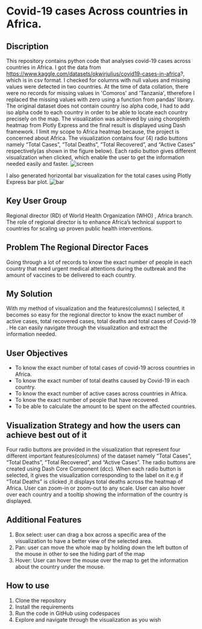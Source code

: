  # **Covid-19 cases Across countries in Africa.**

## **Discription**

This repository contains python code that analyses covid-19 cases across countries in Africa. I got the data from https://www.kaggle.com/datasets/okwirjulius/covid19-cases-in-africa?, which is in csv format. I checked for columns with null values and missing values were detected in two countries.  At the time of data collation, there were no records for missing values in 'Comoros' and 'Tanzania', ttherefore I replaced the missing values with zero using a function from pandas’ library. The original dataset does not contain country iso alpha code, I had to add iso alpha code to each country in order to be able to locate each country precisely on the map. The visualization was achieved by using choropleth heatmap from Plotly Express and the final result is displayed using Dash framework. I limit my scope to Africa heatmap because, the project is concerned about Africa. The visualization contains four (4) radio buttons namely “Total Cases”, “Total Deaths”, “Total Recovered”, and “Active Cases” respectively(as shown in the figure below). Each radio button gives different visualization when clicked, which enable the user to get the information needed easily and faster.
![screen](https://github.com/Piemicah/covid/assets/93428049/34f86128-5b39-4951-96eb-2e4464fa4bc2)

I also generated horizontal bar visualization for the total cases using Plotly Express bar plot.
![bar](https://github.com/Piemicah/covid/assets/93428049/f245425e-0c6f-4b40-b554-cc186c314cfb)

## **Key User Group**
Regional director (RD) of World Health Organization (WHO) , Africa branch. The role of regional director is to enhance Africa’s technical support to countries for scaling up proven public health interventions.

## **Problem The Regional Director Faces**
Going through a lot of records to know the exact number of people in each country that need urgent medical attentions during the outbreak and the amount of vaccines to be delivered to each country.

## **My Solution**
With my method of visualization and the features(columns) I selected, it becomes so easy for the regional director to know the exact number of active cases, total recovered cases, total deaths and total cases of Covid-19 . He can easily navigate through the visualization and extract the information needed.

## **User Objectives**
* To know the exact number of total cases of covid-19 across countries in Africa. 
*	To know the exact number of  total deaths caused by Covid-19 in each country.
*	To know the exact number of active cases across countries in Africa.
*	To know the exact number of people that have recovered.
*	To be able to calculate the amount to be spent on the affected countries.

## **Visualization Strategy and how the users can achieve best out of it**
Four radio buttons are provided in the visualization that represent four different important features(columns) of the dataset namely “Total Cases”, “Total Deaths”, “Total Recovered”, and “Active Cases”. The radio buttons are created using Dash Core Component (dcc). When each radio button is selected, it gives the visualization corresponding to the label on it e.g if “Total Deaths” is clicked ,it displays total deaths across the heatmap of Africa. User can zoom-in or zoom-out to any scale. User can also hover over each country and a tooltip showing the information of the country is displayed.

## **Additional Features**
1.	Box select: user can drag a box across a specific area of the visualization to have a better view of the selected area.
2.	Pan: user can move the whole map by holding down the left button of the mouse in other to see the hiding part of the map
3.	Hover: User can hover the mouse over the map to get the information about the country under the mouse.

## **How to use**
1.	Clone the repository
2.	Install the requirements
3.	Run the code in GitHub using codespaces
4.	Explore and navigate through the visualization as you wish

